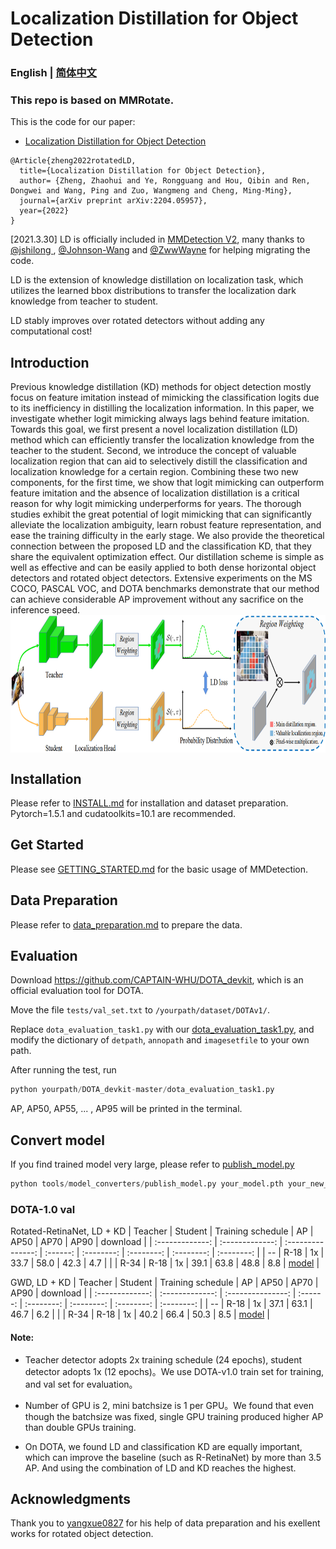 # Localization Distillation for Object Detection 

### English | [简体中文](README_zh-CN.md)

### This repo is based on MMRotate.

This is the code for our paper:
 - [Localization Distillation for Object Detection](https://arxiv.org/abs/2204.05957)
```
@Article{zheng2022rotatedLD,
  title={Localization Distillation for Object Detection},
  author= {Zheng, Zhaohui and Ye, Rongguang and Hou, Qibin and Ren, Dongwei and Wang, Ping and Zuo, Wangmeng and Cheng, Ming-Ming},
  journal={arXiv preprint arXiv:2204.05957},
  year={2022}
}
```

[2021.3.30] LD is officially included in [MMDetection V2](https://github.com/open-mmlab/mmdetection/tree/master/configs/ld), many thanks to [@jshilong
](https://github.com/jshilong), [@Johnson-Wang](https://github.com/Johnson-Wang) and [@ZwwWayne](https://github.com/ZwwWayne) for helping migrating the code.

LD is the extension of knowledge distillation on localization task, which utilizes the learned bbox distributions to transfer the localization dark knowledge from teacher to student.

LD stably improves over rotated detectors without adding any computational cost! 

## Introduction

Previous knowledge distillation (KD) methods for object detection mostly focus on feature imitation instead of mimicking the classification logits due to its inefficiency in distilling the localization information. 
In this paper, we investigate whether logit mimicking always lags behind feature imitation. 
Towards this goal, we first present a novel localization distillation (LD) method which can efficiently transfer the localization knowledge from the teacher to the student. 
Second, we introduce the concept of valuable localization region that can aid to selectively distill the classification and localization knowledge for a certain region. 
Combining these two new components, for the first time, we show that logit mimicking can outperform feature imitation and the absence of localization distillation is a critical reason for why logit mimicking underperforms for years. 
The thorough studies exhibit the great potential of logit mimicking that can significantly alleviate the localization ambiguity, learn robust feature representation, and ease the training difficulty in the early stage. 
We also provide the theoretical connection between the proposed LD and the classification KD, that they share the equivalent optimization effect. 
Our distillation scheme is simple as well as effective and can be easily applied to both dense horizontal object detectors and rotated object detectors. 
Extensive experiments on the MS COCO, PASCAL VOC, and DOTA benchmarks demonstrate that our method can achieve considerable AP improvement without any sacrifice on the inference speed.
<img src="LD.png" height="220" align="middle"/>


## Installation

Please refer to [INSTALL.md](docs/en/install.md) for installation and dataset preparation. Pytorch=1.5.1 and cudatoolkits=10.1 are recommended.

## Get Started

Please see [GETTING_STARTED.md](docs/en/get_started.md) for the basic usage of MMDetection.

## Data Preparation

Please refer to [data_preparation.md](tools/data/README.md) to prepare the data.

## Evaluation

Download https://github.com/CAPTAIN-WHU/DOTA_devkit, which is an official evaluation tool for DOTA.

Move the file `tests/val_set.txt` to `/yourpath/dataset/DOTAv1/`.

Replace `dota_evaluation_task1.py` with our [dota_evaluation_task1.py](tests/dota_evaluation_task1.py), and modify the dictionary of `detpath`, `annopath` and `imagesetfile` to your own path.

After running the test, run 

```python
python yourpath/DOTA_devkit-master/dota_evaluation_task1.py
```

AP, AP50, AP55, ... , AP95 will be printed in the terminal.

## Convert model

If you find trained model very large, please refer to [publish_model.py](tools/model_converters/publish_model.py)

```python
python tools/model_converters/publish_model.py your_model.pth your_new_model.pth
```

###  DOTA-1.0 val
  Rotated-RetinaNet, LD + KD
  |     Teacher     |     Student     | Training schedule |    AP    |    AP50    |    AP70    |    AP90    |  download  |
  | :-------------: | :-------------: | :---------------: | :------: | :--------: | :--------: | :--------: | :--------: |
  |       --        |      R-18       |        1x         |   33.7   |    58.0    |    42.3    |    4.7     | |
  |      R-34       |      R-18       |        1x         |   39.1   |    63.8    |    48.8    |    8.8     | [model](https://drive.google.com/file/d/1ycpNhp4pj1efZNQrcydDmpmHuvnzIykN/view?usp=sharing) |
  
  GWD, LD + KD
  |     Teacher     |     Student     | Training schedule |    AP    |    AP50    |    AP70    |    AP90    |  download  |
  | :-------------: | :-------------: | :---------------: | :------: | :--------: | :--------: | :--------: | :--------: |
  |       --        |      R-18       |        1x         |   37.1   |    63.1    |    46.7    |    6.2     | |
  |      R-34       |      R-18       |        1x         |   40.2   |    66.4    |    50.3    |    8.5     | [model](https://drive.google.com/file/d/1KzK5z4E-ybCD4ksoz93SKErIVVEX3CBC/view?usp=sharing) |

 #### Note: 
 
 - Teacher detector adopts 2x training schedule (24 epochs), student detector adopts 1x (12 epochs)。We use DOTA-v1.0 train set for training, and val set for evaluation。

 - Number of GPU is 2, mini batchsize is 1 per GPU。We found that even though the batchsize was fixed, single GPU training produced higher AP than double GPUs training.

 - On DOTA, we found LD and classification KD are equally important, which can improve the baseline (such as R-RetinaNet) by more than 3.5 AP. And using the combination of LD and KD reaches the highest.

## Acknowledgments

Thank you to [yangxue0827](https://github.com/yangxue0827) for his help of data preparation and his exellent works for rotated object detection.
